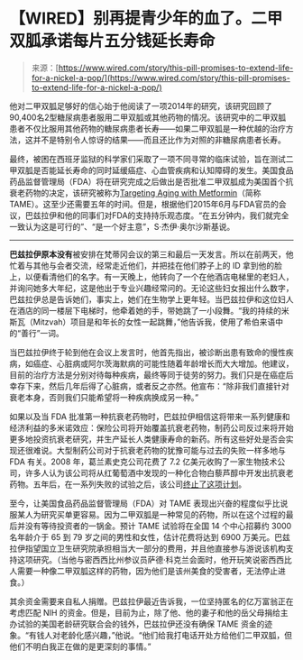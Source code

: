 <!--yml

分类：未分类

日期：2024-05-27 14:32:52

-->

# 【WIRED】别再提青少年的血了。二甲双胍承诺每片五分钱延长寿命

> 来源：[https://www.wired.com/story/this-pill-promises-to-extend-life-for-a-nickel-a-pop/](https://www.wired.com/story/this-pill-promises-to-extend-life-for-a-nickel-a-pop/)

他对二甲双胍足够好的信心始于他阅读了一项2014年的研究，该研究回顾了90,400名2型糖尿病患者服用二甲双胍或其他药物的情况。该研究中的二甲双胍患者不仅比服用其他药物的糖尿病患者长寿——如果二甲双胍是一种优越的治疗方法，这并不是特别令人惊讶的结果——而且还比作为对照的非糖尿病患者长寿。

最终，被困在西班牙监狱的科学家们采取了一项不同寻常的临床试验，旨在测试二甲双胍是否能延长寿命的同时延缓癌症、心血管疾病和认知障碍的发生。美国食品药品监督管理局（FDA）将在研究完成之后做出是否批准二甲双胍成为美国首个抗衰老药物的决定，该研究被称为[Targeting Aging with Metformin](https://www.afar.org/natgeo/)（简称 TAME）。这至少还需要五年的时间。但是，根据他们2015年6月与FDA官员的会议，巴兹拉伊和他的同事们对FDA的支持持乐观态度。“在五分钟内，我们就完全一致认为这是可行的”、“是一个好主意”，S·杰伊·奥尔沙斯基说。

* * *

**巴兹拉伊原本没有**被安排在梵蒂冈会议的第三和最后一天发言。所以在前两天，他忙着与其他与会者交流，经常走近他们，并把挂在他们脖子上的 ID 拿到他的脸上，以便看清他们的名字。有一天晚上，他转向了一个在他酒店电梯里的老妇人，并询问她多大年纪，这是他出于专业兴趣经常问的。无论这些妇女报出什么数字，巴兹拉伊总是告诉她们，事实上，她们在生物学上更年轻。当巴兹拉伊和这位妇人在酒店的同一楼层下电梯时，他牵着她的手，带她跳了一小段舞。“我的持续的米斯瓦（Mitzvah）项目是和年长的女性一起跳舞，”他告诉我，使用了希伯来语中的“善行”一词。

当巴兹拉伊终于轮到他在会议上发言时，他首先指出，被诊断出患有致命的慢性疾病，如癌症、心脏病或阿尔茨海默病的可能性随着年龄增长而大大增加。他建议，目前的治疗方法是分别对待每种疾病，最终等同于徒劳的努力。我们只是在癌症后幸存下来，然后几年后得了心脏病，或者反之亦然。他宣布：“除非我们直接针对衰老本身，否则我们只能希望将一种疾病换成另一种。”

如果以及当 FDA 批准第一种抗衰老药物时，巴兹拉伊相信这将带来一系列健康和经济利益的多米诺效应：保险公司将开始覆盖抗衰老药物，制药公司反过来将开始更多地投资抗衰老研究，并生产延长人类健康寿命的新药。所有这些好处是否会实现还很难说。大型制药公司对于抗衰老药物的犹豫可能与过去的失败一样多地与 FDA 有关。2008 年，葛兰素史克公司花费了 7.2 亿美元收购了一家生物技术公司，许多人认为该公司将从红葡萄酒中发现的一种化合物白藜芦醇中开发出抗衰老药物。五年后，在一系列失败的试验之后，该公司[终止了这项计划](http://www.huffingtonpost.com/arlene-weintraub/glaxos-halted-drug-trial-_b_792690.html)。

至今，让美国食品药品监督管理局（FDA）对 TAME 表现出兴奋的程度似乎比说服某人为研究买单更容易。因为二甲双胍是一种常见的药物，所以在这个过程的最后并没有等待投资者的一锅金。预计 TAME 试验将在全国 14 个中心招募约 3000 名年龄介于 65 到 79 岁之间的男性和女性，估计花费将达到 6900 万美元。巴兹拉伊指望国立卫生研究院承担相当大一部分的费用，并且他直接参与游说该机构支持这项研究。（当他与密西西比州参议员萨德·科克兰会面时，他开玩笑说密西西比人需要一种像二甲双胍这样的药物，因为他们是该州美食的受害者，无法停止进食。）

其余资金需要来自私人捐赠。巴兹拉伊最近告诉我，一位坚持匿名的亿万富翁正在考虑匹配 NIH 的资金。但是，目前为止，除了他、他的妻子和他的岳父母捐给主办试验的美国老龄研究联合会的钱外，巴兹拉伊还没有确保 TAME 资金的迹象。“有钱人对老龄化感兴趣，”他说。“他们给我打电话开处方给他们二甲双胍，但他们不明白我正在做的是更深刻的事情。”
